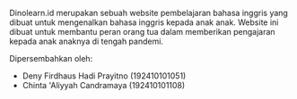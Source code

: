 Dinolearn.id merupakan sebuah website pembelajaran bahasa inggris yang dibuat untuk mengenalkan bahasa inggris kepada anak anak. Website ini dibuat untuk membantu peran orang tua dalam memberikan pengajaran kepada anak anaknya di tengah pandemi.

Dipersembahkan oleh:
- Deny Firdhaus Hadi Prayitno (192410101051)
- Chinta 'Aliyyah Candramaya (192410101108)
